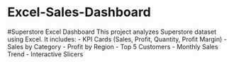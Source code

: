 # Excel-Sales-Dashboard
#Superstore Excel Dashboard This project analyzes Superstore dataset using Excel.   It includes: - KPI Cards (Sales, Profit, Quantity, Profit Margin) - Sales by Category - Profit by Region - Top 5 Customers - Monthly Sales Trend - Interactive Slicers  
